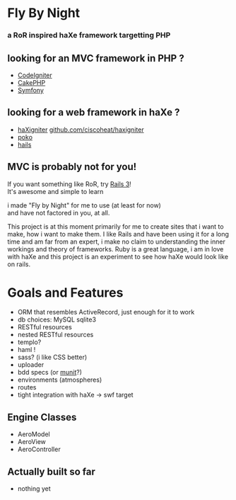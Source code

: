 # Fly By Night

### a RoR inspired haXe framework targetting PHP

## looking for an MVC framework in PHP ?

+ [CodeIgniter](http://codeigniter.com)
+ [CakePHP](http://cakephp.org)
+ [Symfony](http://www.symfony-project.org)

## looking for a web framework in haXe ?

+ [haXigniter](http://haxigniter.com) [github.com/ciscoheat/haxigniter](https://github.com/ciscoheat/haxigniter)
+ [poko](http://blog.touchmypixel.com/poko-project)
+ [hails](http://code.google.com/p/hails)

## MVC is probably not for you!

If you want something like RoR, try [Rails 3](http://rubyonrails.org/)!  
It's awesome and simple to learn

i made "Fly by Night" for me to use (at least for now)  
and have not factored in you, at all.

This project is at this moment primarily for me to create sites that i want to make, how i want to make them. I like Rails and have been using it for a long time and am far from an expert, i make no claim to understanding the inner workings and theory of frameworks. Ruby is a great language, i am in love with haXe and this project is an experiment to see how haXe would look like on rails.

# Goals and Features

+ ORM that resembles ActiveRecord, just enough for it to work
+ db choices: MySQL sqlite3
+ RESTful resources
+ nested RESTful resources
+ templo? 
+ haml !
+ sass? (i like CSS better)
+ uploader
+ bdd specs (or [munit](https://github.com/massiveinteractive/MassiveUnit)?)
+ environments (atmospheres)
+ routes
+ tight integration with haXe -> swf target

## Engine Classes

+ AeroModel
+ AeroView
+ AeroController

## Actually built so far

+ nothing yet
